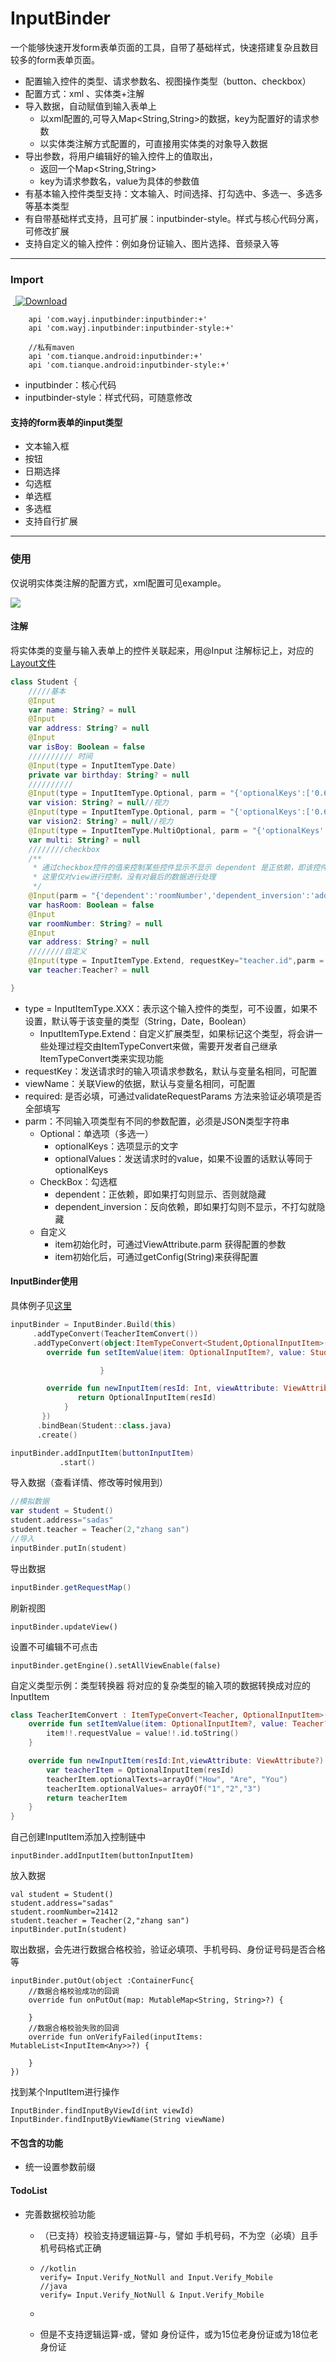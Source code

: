 # InputBinder
一个能够快速开发form表单页面的工具，自带了基础样式，快速搭建复杂且数目较多的form表单页面。

- 配置输入控件的类型、请求参数名、视图操作类型（button、checkbox）
- 配置方式：xml 、实体类+注解
- 导入数据，自动赋值到输入表单上
  - 以xml配置的,可导入Map<String,String>的数据，key为配置好的请求参数
  - 以实体类注解方式配置的，可直接用实体类的对象导入数据
- 导出参数，将用户编辑好的输入控件上的值取出，
  - 返回一个Map<String,String>
  - key为请求参数名，value为具体的参数值
- 有基本输入控件类型支持：文本输入、时间选择、打勾选中、多选一、多选多等基本类型
- 有自带基础样式支持，且可扩展：inputbinder-style。样式与核心代码分离，可修改扩展
- 支持自定义的输入控件：例如身份证输入、图片选择、音频录入等

---------

### Import

 [ ![Download](https://api.bintray.com/packages/wayj/maven/inputbinder/images/download.svg) ](https://bintray.com/wayj/maven/inputbinder/_latestVersion)  

```
    api 'com.wayj.inputbinder:inputbinder:+'
    api 'com.wayj.inputbinder:inputbinder-style:+'
    
    //私有maven    
    api 'com.tianque.android:inputbinder:+'
    api 'com.tianque.android:inputbinder-style:+'
```

* inputbinder：核心代码
* inputbinder-style：样式代码，可随意修改

#### 支持的form表单的input类型

* 文本输入框
* 按钮
* 日期选择
* 勾选框
* 单选框
* 多选框
* 支持自行扩展

---------

### 使用

仅说明实体类注解的配置方式，xml配置可见example。

![](https://github.com/WayJ/InputBinder/blob/master/docs/demo.gif)

#### 注解

将实体类的变量与输入表单上的控件关联起来，用@Input 注解标记上，对应的[Layout文件](https://github.com/WayJ/InputBinder/blob/master/example2/src/main/res/layout/input_xml_activity.xml)

```kotlin
class Student {
	/////基本
    @Input
    var name: String? = null
    @Input 
    var address: String? = null
    @Input
    var isBoy: Boolean = false
    ////////// 时间
    @Input(type = InputItemType.Date)
    private var birthday: String? = null
    ////////// 
    @Input(type = InputItemType.Optional, parm = "{'optionalKeys':['0.6','0.8','1.0']}", requestKey = "vision")
    var vision: String? = null//视力
    @Input(type = InputItemType.Optional, parm = "{'optionalKeys':['0.6','0.8','1.0'],'optionalValues':['6','8','10']}", requestKey = "student.vision2")
    var vision2: String? = null//视力
    @Input(type = InputItemType.MultiOptional, parm = "{'optionalKeys':['语文','数学','英语']}")
    var multi: String? = null
    ////////checkbox
    /**
     * 通过checkbox控件的值来控制某些控件显示不显示 dependent 是正依赖，即该控件和关联控件的显示是一致的，要么都显示，要么都不显示，dependent_inversion则是翻回来只显示一个
     * 这里仅对view进行控制，没有对最后的数据进行处理
     */
    @Input(parm = "{'dependent':'roomNumber','dependent_inversion':'address'}")
    var hasRoom: Boolean = false
    @Input
    var roomNumber: String? = null
    @Input
    var address: String? = null
    ////////自定义
    @Input(type = InputItemType.Extend, requestKey="teacher.id",parm = "{'dicName':'教师名字'}")
    var teacher:Teacher? = null

}
```

* type = InputItemType.XXX：表示这个输入控件的类型，可不设置，如果不设置，默认等于该变量的类型（String，Date，Boolean） 
  * InputItemType.Extend：自定义扩展类型，如果标记这个类型，将会讲一些处理过程交由ItemTypeConvert来做，需要开发者自己继承ItemTypeConvert类来实现功能
* requestKey：发送请求时的输入项请求参数名，默认与变量名相同，可配置
* viewName：关联View的依据，默认与变量名相同，可配置
* required: 是否必填，可通过validateRequestParams 方法来验证必填项是否全部填写
* parm：不同输入项类型有不同的参数配置，必须是JSON类型字符串
  * Optional：单选项（多选一）
    * optionalKeys：选项显示的文字
    * optionalValues：发送请求时的value，如果不设置的话默认等同于optionalKeys
  * CheckBox：勾选框
    * dependent：正依赖，即如果打勾则显示、否则就隐藏
    * dependent_inversion：反向依赖，即如果打勾则不显示，不打勾就隐藏
  * 自定义
    * item初始化时，可通过ViewAttribute.parm 获得配置的参数
    * item初始化后，可通过getConfig(String)来获得配置



#### InputBinder使用

具体例子见[这里](https://github.com/WayJ/InputBinder/blob/master/example2/src/main/java/com/wayj/inputbinder/example2/Input2Activity.kt)

```kotlin
inputBinder = InputBinder.Build(this)
     .addTypeConvert(TeacherItemConvert())
     .addTypeConvert(object:ItemTypeConvert<Student,OptionalInputItem>(){
        override fun setItemValue(item: OptionalInputItem?, value: Student?) {

                    }

        override fun newInputItem(resId: Int, viewAttribute: ViewAttribute?): OptionalInputItem {
               return OptionalInputItem(resId)
            }
       })
      .bindBean(Student::class.java)
      .create()

inputBinder.addInputItem(buttonInputItem)
           .start()
```

导入数据（查看详情、修改等时候用到）

```kotlin
//模拟数据
var student = Student()
student.address="sadas"
student.teacher = Teacher(2,"zhang san")
//导入
inputBinder.putIn(student)
```

导出数据

```java
inputBinder.getRequestMap()
```

刷新视图

```
inputBinder.updateView()
```

设置不可编辑不可点击

```
inputBinder.getEngine().setAllViewEnable(false)
```

自定义类型示例：类型转换器 将对应的复杂类型的输入项的数据转换成对应的InputItem

```kotlin
class TeacherItemConvert : ItemTypeConvert<Teacher, OptionalInputItem>() {
    override fun setItemValue(item: OptionalInputItem?, value: Teacher?) {
        item!!.requestValue = value!!.id.toString()
    }

    override fun newInputItem(resId:Int,viewAttribute: ViewAttribute?): OptionalInputItem {
        var teacherItem = OptionalInputItem(resId)
        teacherItem.optionalTexts=arrayOf("How", "Are", "You")
        teacherItem.optionalValues= arrayOf("1","2","3")
        return teacherItem
    }
}
```

自己创建InputItem添加入控制链中

```
inputBinder.addInputItem(buttonInputItem)
```

放入数据

```
val student = Student()
student.address="sadas"
student.roomNumber=21412
student.teacher = Teacher(2,"zhang san")
inputBinder.putIn(student)
```

取出数据，会先进行数据合格校验，验证必填项、手机号码、身份证号码是否合格等

```
inputBinder.putOut(object :ContainerFunc{
	//数据合格校验成功的回调
    override fun onPutOut(map: MutableMap<String, String>?) {

    }
	//数据合格校验失败的回调
    override fun onVerifyFailed(inputItems: MutableList<InputItem<Any>>?) {

    }
})
```

找到某个InputItem进行操作

```
InputBinder.findInputByViewId(int viewId)
InputBinder.findInputByViewName(String viewName)
```



#### 不包含的功能

* 统一设置参数前缀



#### TodoList

* 完善数据校验功能

  * （已支持）校验支持逻辑运算-与，譬如   手机号码，不为空（必填）且手机号码格式正确

  * ```
    //kotlin
    verify= Input.Verify_NotNull and Input.Verify_Mobile
    //java 
    verify= Input.Verify_NotNull & Input.Verify_Mobile
    ```

  * 

    * 但是不支持逻辑运算-或，譬如 身份证件，或为15位老身份证或为18位老身份证

